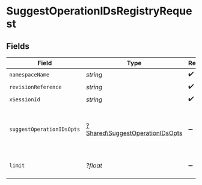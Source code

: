 # SuggestOperationIDsRegistryRequest


## Fields

| Field                                                                             | Type                                                                              | Required                                                                          | Description                                                                       |
| --------------------------------------------------------------------------------- | --------------------------------------------------------------------------------- | --------------------------------------------------------------------------------- | --------------------------------------------------------------------------------- |
| `namespaceName`                                                                   | *string*                                                                          | :heavy_check_mark:                                                                | N/A                                                                               |
| `revisionReference`                                                               | *string*                                                                          | :heavy_check_mark:                                                                | Tag or digest                                                                     |
| `xSessionId`                                                                      | *string*                                                                          | :heavy_check_mark:                                                                | N/A                                                                               |
| `suggestOperationIDsOpts`                                                         | [?Shared\SuggestOperationIDsOpts](../../Models/Shared/SuggestOperationIDsOpts.md) | :heavy_minus_sign:                                                                | The schema file to upload provided as a multipart/form-data file segment.         |
| `limit`                                                                           | *?float*                                                                          | :heavy_minus_sign:                                                                | Max number of suggestions to request                                              |